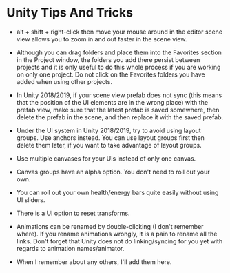 # Unity Tips And Tricks

- alt + shift + right-click then move your mouse around in the editor scene view allows you to zoom in and out faster in the scene view.

- Although you can drag folders and place them into the Favorites section in the Project window, the folders you add there persist between projects and it is only useful to do this whole process if you are working on only one project. Do not click on the Favorites folders you have added when using other projects.

- In Unity 2018/2019, if your scene view prefab does not sync (this means that the position of the UI elements are in the wrong place) with the prefab view, make sure that the latest prefab is saved somewhere, then delete the prefab in the scene, and then replace it with the saved prefab.

- Under the UI system in Unity 2018/2019, try to avoid using layout groups. Use anchors instead. You can use layout groups first then delete them later, if you want to take advantage of layout groups.

- Use multiple canvases for your UIs instead of only one canvas.

- Canvas groups have an alpha option. You don't need to roll out your own.

- You can roll out your own health/energy bars quite easily without using UI sliders.

- There is a UI option to reset transforms.

- Animations can be renamed by double-clicking (I don't remember where). If you rename animations wrongly, it is a pain to rename all the links. Don't forget that Unity does not do linking/syncing for you yet with regards to animation names/animator.

- When I remember about any others, I'll add them here.
